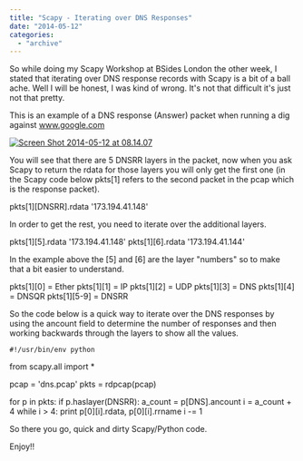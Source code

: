 ```yaml
---
title: "Scapy - Iterating over DNS Responses"
date: "2014-05-12"
categories: 
  - "archive"
---
```


So while doing my Scapy Workshop at BSides London the other week, I stated that iterating over DNS response records with Scapy is a bit of a ball ache. Well I will be honest, I was kind of wrong. It's not that difficult it's just not that pretty.

This is an example of a DNS response (Answer) packet when running a dig against www.google.com

[![Screen Shot 2014-05-12 at 08.14.07](http://theitgeekchronicles.files.wordpress.com/2014/05/screen-shot-2014-05-12-at-08-14-07.png?w=300)](http://theitgeekchronicles.files.wordpress.com/2014/05/screen-shot-2014-05-12-at-08-14-07.png)

You will see that there are 5 DNSRR layers in the packet, now when you ask Scapy to return the rdata for those layers you will only get the first one (in the Scapy code below pkts\[1\] refers to the second packet in the pcap which is the response packet).

pkts\[1\]\[DNSRR\].rdata '173.194.41.148'

In order to get the rest, you need to iterate over the additional layers.

pkts\[1\]\[5\].rdata '173.194.41.148' pkts\[1\]\[6\].rdata '173.194.41.144'

In the example above the \[5\] and \[6\] are the layer "numbers" so to make that a bit easier to understand.

pkts\[1\]\[0\] = Ether pkts\[1\]\[1\] = IP pkts\[1\]\[2\] = UDP pkts\[1\]\[3\] = DNS pkts\[1\]\[4\] = DNSQR pkts\[1\]\[5-9\] = DNSRR

So the code below is a quick way to iterate over the DNS responses by using the ancount field to determine the number of responses and then working backwards through the layers to show all the values.

`#!/usr/bin/env python`

from scapy.all import \*

pcap = 'dns.pcap' pkts = rdpcap(pcap)

for p in pkts: if p.haslayer(DNSRR): a\_count = p\[DNS\].ancount i = a\_count + 4 while i > 4: print p\[0\]\[i\].rdata, p\[0\]\[i\].rrname i -= 1

So there you go, quick and dirty Scapy/Python code.

Enjoy!!
